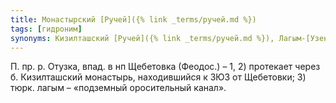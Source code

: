 ```yaml
---
title: Монастырский [Ручей]({% link _terms/ручей.md %})
tags: [гидроним]
synonyms: Кизилташский [Ручей]({% link _terms/ручей.md %}), Лагым-[Узень]({% link _terms/узень.md %})
---
```


П. пр. р. Отузка, впад. в нп Щебетовка (Феодос.) – 1, 2) протекает через б.
Кизилташский монастырь, находившийся к ЗЮЗ от Щебетовки; 3) тюрк. лагым –
«подземный оросительный канал».
